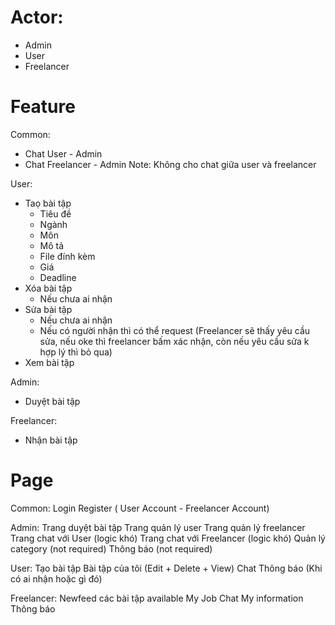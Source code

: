 # Actor: 
- Admin
- User
- Freelancer

# Feature
Common:
  + Chat User - Admin
  + Chat Freelancer - Admin
  Note: Không cho chat giữa user và freelancer

User:
  + Taọ bài tập
    - Tiêu đề
    - Ngành
    - Môn
    - Mô tả
    - File đính kèm
    - Giá
    - Deadline
  + Xóa bài tập
    - Nếu chưa ai nhận
  + Sửa bài tập
    - Nếu chưa ai nhận
    - Nếu có người nhận thì có thể request 
      (Freelancer sẽ thấy yêu cầu sửa, nếu oke thì freelancer bấm xác nhận, còn nếu yêu cầu sửa k hợp lý thì bỏ qua)
  + Xem bài tập

Admin:
  + Duyệt bài tập

Freelancer:
  + Nhận bài tập

# Page
Common:
  Login
  Register ( User Account - Freelancer Account)

Admin:
  Trang duyệt bài tập
  Trang quản lý user
  Trang quản lý freelancer
  Trang chat với User (logic khó)
  Trang chat với Freelancer (logic khó)
  Quản lý category (not required)
  Thông báo (not required)

User:
  Tạo bài tập
  Bài tập của tôi (Edit + Delete + View)
  Chat
  Thông báo (Khi có ai nhận hoặc gì đó)

Freelancer:
  Newfeed các bài tập available
  My Job
  Chat
  My information 
  Thông báo
